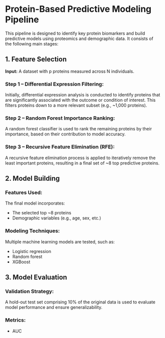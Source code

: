 # Protein-Based Predictive Modeling Pipeline

This pipeline is designed to identify key protein biomarkers and build predictive models using proteomics and demographic data. It consists of the following main stages:

## 1. Feature Selection

**Input:** A dataset with p proteins measured across N individuals.

### Step 1 – Differential Expression Filtering:
Initially, differential expression analysis is conducted to identify proteins that are significantly associated with the outcome or condition of interest. This filters proteins down to a more relevant subset (e.g., ~1,000 proteins).

### Step 2 – Random Forest Importance Ranking:
A random forest classifier is used to rank the remaining proteins by their importance, based on their contribution to model accuracy.

### Step 3 – Recursive Feature Elimination (RFE):
A recursive feature elimination process is applied to iteratively remove the least important proteins, resulting in a final set of ~8 top predictive proteins.

## 2. Model Building

### Features Used:
The final model incorporates:
- The selected top ~8 proteins
- Demographic variables (e.g., age, sex, etc.)

### Modeling Techniques:
Multiple machine learning models are tested, such as:
- Logistic regression
- Random forest
- XGBoost

## 3. Model Evaluation

### Validation Strategy:
A hold-out test set comprising 10% of the original data is used to evaluate model performance and ensure generalizability.

### Metrics:
- AUC